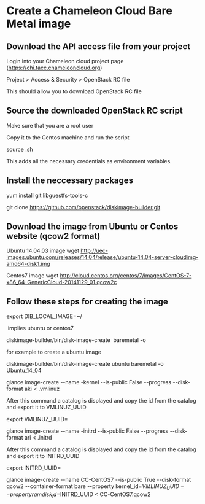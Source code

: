 # Create a Chameleon Cloud Bare Metal image 

## Download the API access file from your project
Login into your Chameleon cloud project page (https://chi.tacc.chameleoncloud.org)

Project > Access & Security > OpenStack RC file

This should allow you to download OpenStack RC file

## Source the downloaded OpenStack RC script

Make sure that you are a root user

Copy it to the Centos machine and run the script

source <filename>.sh

This adds all the necessary credentials as environment variables.


## Install the neccessary packages

yum install git libguestfs-tools-c

git clone https://github.com/openstack/diskimage-builder.git

## Download the image from Ubuntu or Centos website (qcow2 format)

Ubuntu 14.04.03 image
  wget http://uec-images.ubuntu.com/releases/14.04/release/ubuntu-14.04-server-cloudimg-amd64-disk1.img

Centos7 image
  wget http://cloud.centos.org/centos/7/images/CentOS-7-x86_64-GenericCloud-20141129_01.qcow2c
  
## Follow these steps for creating the image

  export DIB_LOCAL_IMAGE=~/<Downloaded image path>
  
<image type> implies ubuntu or centos7  

  diskimage-builder/bin/disk-image-create <image type> baremetal -o <Custom name>
  
for example to create a ubuntu image

  diskimage-builder/bin/disk-image-create ubuntu baremetal -o Ubuntu_14_04

  glance image-create --name <Custom name>-kernel --is-public False --progress --disk-format aki < <Custom name>.vmlinuz  
  
After this command a catalog is displayed and copy the id from the catalog and export it to VMLINUZ_UUID 

  export VMLINUZ_UUID=<Id from catalog>
  
  glance image-create --name <Custom name>-initrd --is-public False --progress --disk-format ari < <Custom name>.initrd

After this command a catalog is displayed and copy the id from the catalog and export it to INITRD_UUID

  export INITRD_UUID=<Id from catalog>  

  glance image-create --name CC-CentOS7 --is-public True --disk-format qcow2 --container-format bare --property kernel_id=$VMLINUZ_UUID --property ramdisk_id=$INITRD_UUID < CC-CentOS7.qcow2  


